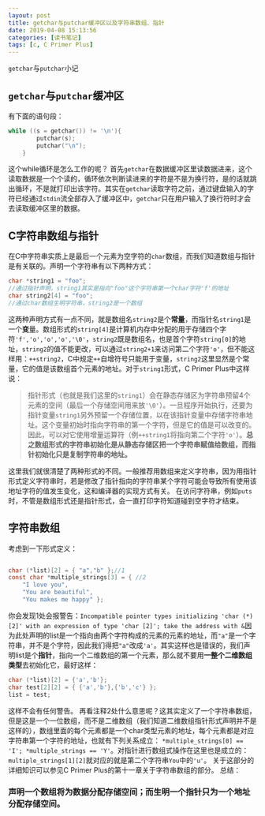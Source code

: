 ```yaml
---
layout: post
title: getchar与putchar缓冲区以及字符串数组、指针
date: 2019-04-08 15:13:56
categories: [读书笔记]
tags: [c, C Primer Plus]
---
```


`getchar`与`putchar`小记
<!--more-->

## `getchar`与`putchar`缓冲区
有下面的语句段：
```c
while ((s = getchar()) != '\n'){
        putchar(s);
        putchar("\n");
    }
```
这个while循环是怎么工作的呢？
首先`getchar`在数据缓冲区里读数据进来，这个读取数据是一个个读的，循环依次判断读进来的字符是不是为换行符，是的话就跳出循环，不是就打印出该字符。其实在`getchar`读取字符之前，通过键盘输入的字符已经通过`stdin`流全部存入了缓冲区中，`getchar`只在用户输入了换行符时才会去读取缓冲区里的数据。
## C字符串数组与指针
在C中字符串实质上是最后一个元素为空字符的`char`数组，而我们知道数组与指针是有关联的。声明一个字符串有以下两种方式：
```c
char *string1 = "foo";
//通过指针声明，string1其实是指向"foo"这个字符串第一个char字符'f'的地址
char string2[4] = "foo";
//通过char数组生明字符串，string2是一个数组
```
这两种声明方式有一点不同，就是数组名`string2`是个**常量**，而指针名`string1`是一个**变**量。数组形式的`string[4]`是计算机内存中分配的用于存储四个字符`'f','o','o','o','\0'`，`string2`既是数组名，也是首个字符`string[0]`的地址，`string2`的值不能更改，可以通过`string2+1`来访问第二个字符`'o'`，但不能这样用：`++string2`，C中规定`++`自增符号只能用于变量，`string2`这里显然是个常量，它的值是该数组首个元素的地址。对于`string1`形式，C Primer Plus中这样说：
> 指针形式（也就是我们这里的`string1`）会在静态存储区为字符串预留4个元素的空间（最后一个存储空间用来放`'\0'`）。一旦程序开始执行，还要为指针变量`string1`另外预留一个存储位置，以在该指针变量中存储字符串地址。这个变量初始时指向字符串的第一个字符，但是它的值是可以改变的。因此，可以对它使用增量运算符（例`++string1`将指向第二个字符`'o'`）。**总之数组形式的字符串初始化是从静态存储区把一个字符串赋值给数组，而指针初始化只是复制字符串的地址。**

这里我们就很清楚了两种形式的不同。一般推荐用数组来定义字符串，因为用指针形式定义字符串时，若是修改了指针指向的字符串某个字符可能会导致所有使用该地址字符的值发生变化，这和编译器的实现方式有关。
在访问字符串，例如`puts`时，不管是数组形式还是指针形式，会一直打印字符知道碰到空字符才结束。
## 字符串数组
考虑到一下形式定义：
```c

char (*list)[2] = { "a","b" };//1
const char *multiple_strings[3] = { //2
	"I love you",
	"You are beautiful",
	"You makes me happy" };

```
你会发现1处会报警告：`Incompatible pointer types initializing 'char (*)[2]' with an expression of type 'char [2]'; take the address with &`因为此处声明的list是一个指向由两个字符构成的元素的元素的地址，而`"a"`是一个字符串，并不是个字符，因此我们得把`"a"`改成`'a'`。其实这样也是错误的，我们声明list是个**指针**，指向一个二维数组的第一个元素，那么就不要用**一整个二维数组类型**去初始化它，最好这样：
```c
char (*list)[2] = {'a','b'};
char test[2][2] = { {'a','b'},{'b','c'} };
list = test;
```
这样不会有任何警告。
再看注释2处什么意思呢？这其实定义了一个字符串数组，但是这是一个一位数组，而不是二维数组（我们知道二维数组指针形式声明并不是这样的），数组里面的每个元素都是一个char类型元素的地址，每个元素都是对应字符串第一个字符的地址，也就有下列关系成立：
`*multiple_strings[0] == 'I'; *multiple_strings == 'Y'`。对指针进行数组式操作在这里也是成立的：
`multiple_strings[1][2]`就对应的就是第二个字符串`You`中的`'u'`。
关于这部分的详细知识可以参见C Primer Plus的第十一章关于字符串数组的部分。
总结：
### 声明一个数组将为数据分配存储空间；而生明一个指针只为一个地址分配存储空间。


